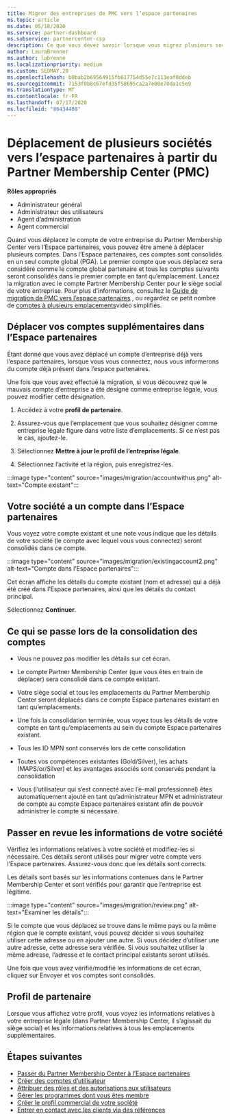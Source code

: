 ```yaml
---
title: Migrer des entreprises de PMC vers l’espace partenaires
ms.topic: article
ms.date: 05/18/2020
ms.service: partner-dashboard
ms.subservice: partnercenter-csp
description: Ce que vous devez savoir lorsque vous migrez plusieurs sociétés de Partner Membership Center (PMC) vers l’espace partenaires et que vous les Consolidez dans un compte global partenaire.
author: LauraBrenner
ms.author: labrenne
ms.localizationpriority: medium
ms.custom: SEOMAY.20
ms.openlocfilehash: b0bab2b69564915fb617754d55e7c113eaf0ddeb
ms.sourcegitcommit: 7153f0b8c67efd35f58695ca2a7e00e70da1c5e9
ms.translationtype: MT
ms.contentlocale: fr-FR
ms.lasthandoff: 07/17/2020
ms.locfileid: "86434408"
---
```

# <a name="moving-multiple-companies-to-partner-center-from-partner-membership-center-pmc"></a>Déplacement de plusieurs sociétés vers l’espace partenaires à partir du Partner Membership Center (PMC)

**Rôles appropriés**

- Administrateur général
- Administrateur des utilisateurs
- Agent d’administration
- Agent commercial

Quand vous déplacez le compte de votre entreprise du Partner Membership Center vers l’Espace partenaires, vous pouvez être amené à déplacer plusieurs comptes. Dans l’Espace partenaires, ces comptes sont consolidés en un seul compte global (PGA). Le premier compte que vous déplacez sera considéré comme le compte global partenaire et tous les comptes suivants seront consolidés dans le premier compte en tant qu’emplacement. Lancez la migration avec le compte Partner Membership Center pour le siège social de votre entreprise. Pour plus d’informations, consultez le [Guide de migration de PMC vers l’espace partenaires](guide-to-migration.md) , ou regardez ce petit nombre de [comptes à plusieurs emplacements](https://vimeo.com/290335248)vidéo simplifiés.

## <a name="move-your-additional-accounts-into-partner-center"></a>Déplacer vos comptes supplémentaires dans l’Espace partenaires

Étant donné que vous avez déplacé un compte d’entreprise déjà vers l’espace partenaires, lorsque vous vous connectez, nous vous informerons du compte déjà présent dans l’espace partenaires.

Une fois que vous avez effectué la migration, si vous découvrez que le mauvais compte d’entreprise a été désigné comme entreprise légale, vous pouvez modifier cette désignation.

1. Accédez à votre **profil de partenaire**.

2. Assurez-vous que l’emplacement que vous souhaitez désigner comme entreprise légale figure dans votre liste d’emplacements. Si ce n’est pas le cas, ajoutez-le.

3. Sélectionnez **Mettre à jour le profil de l’entreprise légale**.

4. Sélectionnez l’activité et la région, puis enregistrez-les.

:::image type="content" source="images/migration/accountwithus.png" alt-text="Compte existant":::

## <a name="your-company-has-an-account-in-partner-center"></a>Votre société a un compte dans l’Espace partenaires

Vous voyez votre compte existant et une note vous indique que les détails de votre société (le compte avec lequel vous vous connectez) seront consolidés dans ce compte.

:::image type="content" source="images/migration/existingaccount2.png" alt-text="Compte dans l’Espace partenaires":::

Cet écran affiche les détails du compte existant (nom et adresse) qui a déjà été créé dans l’Espace partenaires, ainsi que les détails du contact principal.

Sélectionnez **Continuer**.

## <a name="what-happens-during-consolidation-of-accounts"></a>Ce qui se passe lors de la consolidation des comptes

- Vous ne pouvez pas modifier les détails sur cet écran.

- Le compte Partner Membership Center (que vous êtes en train de déplacer) sera consolidé dans ce compte existant.

- Votre siège social et tous les emplacements du Partner Membership Center seront déplacés dans ce compte Espace partenaires existant en tant qu’emplacements.

- Une fois la consolidation terminée, vous voyez tous les détails de votre compte en tant qu’emplacements au sein du compte Espace partenaires existant.

- Tous les ID MPN sont conservés lors de cette consolidation

- Toutes vos compétences existantes (Gold/Silver), les achats (MAPS/or/Silver) et les avantages associés sont conservés pendant la consolidation

- Vous (l’utilisateur qui s’est connecté avec l’e-mail professionnel) êtes automatiquement ajouté en tant qu’administrateur MPN et administrateur de compte au compte Espace partenaires existant afin de pouvoir administrer le compte si nécessaire.

## <a name="review-your-company-information"></a>Passer en revue les informations de votre société

Vérifiez les informations relatives à votre société et modifiez-les si nécessaire.  Ces détails seront utilisés pour migrer votre compte vers l’Espace partenaires. Assurez-vous donc que les détails sont corrects.

Les détails sont basés sur les informations contenues dans le Partner Membership Center et sont vérifiés pour garantir que l’entreprise est légitime.


:::image type="content" source="images/migration/review.png" alt-text="Examiner les détails":::

Si le compte que vous déplacez se trouve dans le même pays ou la même région que le compte existant, vous pouvez décider si vous souhaitez utiliser cette adresse ou en ajouter une autre. Si vous décidez d’utiliser une autre adresse, cette adresse sera vérifiée. Si vous souhaitez utiliser la même adresse, l’adresse et le contact principal existants seront utilisés.

Une fois que vous avez vérifié/modifié les informations de cet écran, cliquez sur Envoyer et vos comptes sont consolidés.

## <a name="partner-profile"></a>Profil de partenaire

Lorsque vous affichez votre profil, vous voyez les informations relatives à votre entreprise légale (dans Partner Membership Center, il s’agissait du siège social) et les informations relatives à tous les emplacements supplémentaires.

## <a name="next-steps"></a>Étapes suivantes

- [Passer du Partner Membership Center à l’Espace partenaires](move-pmc-pc-map.md)
- [Créer des comptes d’utilisateur](create-user-accounts-and-set-permissions.md)
- [Attribuer des rôles et des autorisations aux utilisateurs](permissions-overview.md)
- [Gérer les programmes dont vous êtes membre](renew-mpn-offers.md)
- [Créer le profil commercial de votre société](create-a-marketing-profile.md)
- [Entrer en contact avec les clients via des références](responding-to-referrals.md)
